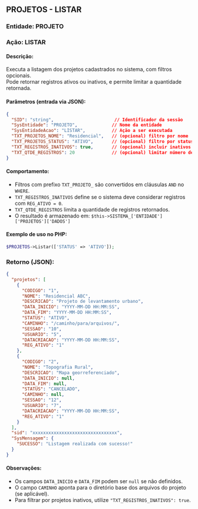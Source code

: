 ## PROJETOS - LISTAR

### Entidade: PROJETO
### Ação: LISTAR

#### Descrição:
Executa a listagem dos projetos cadastrados no sistema, com filtros opcionais.  
Pode retornar registros ativos ou inativos, e permite limitar a quantidade retornada.

#### Parâmetros (entrada via JSON):

```json
{
  "SID": "string",                       // Identificador da sessão
  "SysEntidade": "PROJETO",             // Nome da entidade
  "SysEntidadeAcao": "LISTAR",          // Ação a ser executada
  "TXT_PROJETOS_NOME": "Residencial",   // (opcional) filtro por nome
  "TXT_PROJETOS_STATUS": "ATIVO",       // (opcional) filtro por status
  "TXT_REGISTROS_INATIVOS": true,       // (opcional) incluir inativos (REG_ATIVO = 0)
  "TXT_QTDE_REGISTROS": 20              // (opcional) limitar número de registros retornados
}
```

#### Comportamento:
- Filtros com prefixo `TXT_PROJETO_` são convertidos em cláusulas `AND` no `WHERE`.
- `TXT_REGISTROS_INATIVOS` define se o sistema deve considerar registros com `REG_ATIVO = 0`.
- `TXT_QTDE_REGISTROS` limita a quantidade de registros retornados.
- O resultado é armazenado em:
  `$this->SISTEMA_['ENTIDADE']['PROJETOS']['DADOS']`

#### Exemplo de uso no PHP:
```php
$PROJETOS->Listar(['STATUS' => 'ATIVO']);
```

### Retorno (JSON):

```json
{
  "projetos": [
    {
      "CODIGO": "1",
      "NOME": "Residencial ABC",
      "DESCRICAO": "Projeto de levantamento urbano",
      "DATA_INICIO": "YYYY-MM-DD HH:MM:SS",
      "DATA_FIM": "YYYY-MM-DD HH:MM:SS",
      "STATUS": "ATIVO",
      "CAMINHO": "/caminho/para/arquivos/",
      "SESSAO": "10",
      "USUARIO": "5",
      "DATACRIACAO": "YYYY-MM-DD HH:MM:SS",
      "REG_ATIVO": "1"
    },
    {
      "CODIGO": "2",
      "NOME": "Topografia Rural",
      "DESCRICAO": "Mapa georreferenciado",
      "DATA_INICIO": null,
      "DATA_FIM": null,
      "STATUS": "CANCELADO",
      "CAMINHO": null,
      "SESSAO": "12",
      "USUARIO": "7",
      "DATACRIACAO": "YYYY-MM-DD HH:MM:SS",
      "REG_ATIVO": "1"
    }
  ],
  "sid": "xxxxxxxxxxxxxxxxxxxxxxxxxxxxxxxx",
  "SysMensagem": {
    "SUCESSO": "Listagem realizada com sucesso!"
  }
}
```

#### Observações:
- Os campos `DATA_INICIO` e `DATA_FIM` podem ser `null` se não definidos.
- O campo `CAMINHO` aponta para o diretório base dos arquivos do projeto (se aplicável).
- Para filtrar por projetos inativos, utilize `"TXT_REGISTROS_INATIVOS": true`.